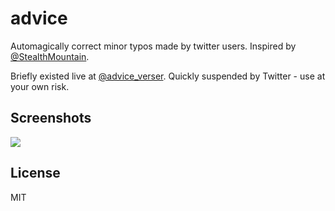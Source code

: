 # advice

Automagically correct minor typos made by twitter users. Inspired by [@StealthMountain](https://twitter.com/StealthMountain).

Briefly existed live at [@advice_verser](https://twitter.com/advice_verser). Quickly suspended by Twitter - use at your own risk.

## Screenshots

![](https://cloudup.com/c696gHChlAf+)

## License

MIT
